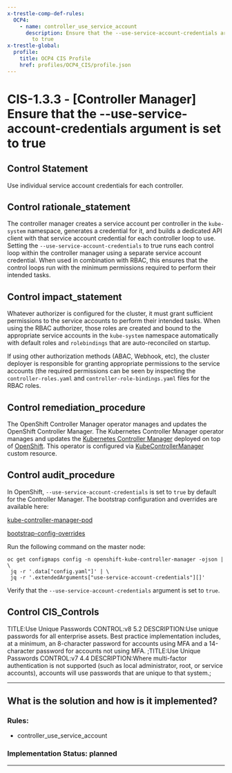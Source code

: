 ```yaml
---
x-trestle-comp-def-rules:
  OCP4:
    - name: controller_use_service_account
      description: Ensure that the --use-service-account-credentials argument is set
        to true
x-trestle-global:
  profile:
    title: OCP4 CIS Profile
    href: profiles/OCP4_CIS/profile.json
---
```


# CIS-1.3.3 - \[Controller Manager\] Ensure that the --use-service-account-credentials argument is set to true

## Control Statement

Use individual service account credentials for each controller.

## Control rationale_statement

The controller manager creates a service account per controller in the `kube-system` namespace, generates a credential for it, and builds a dedicated API client with that service account credential for each controller loop to use. Setting the `--use-service-account-credentials` to true runs each control loop within the controller manager using a separate service account credential. When used in combination with RBAC, this ensures that the control loops run with the minimum permissions required to perform their intended tasks.

## Control impact_statement

Whatever authorizer is configured for the cluster, it must grant sufficient permissions to the service accounts to perform their intended tasks. When using the RBAC authorizer, those roles are created and bound to the appropriate service accounts in the `kube-system` namespace automatically with default roles and `rolebindings` that are auto-reconciled on startup.

If using other authorization methods (ABAC, Webhook, etc), the cluster deployer is responsible for granting appropriate permissions to the service accounts (the required permissions can be seen by inspecting the `controller-roles.yaml` and `controller-role-bindings.yaml` files for the RBAC roles.

## Control remediation_procedure

The OpenShift Controller Manager operator manages and updates the OpenShift Controller Manager. The Kubernetes Controller Manager operator manages and updates the [Kubernetes Controller Manager](https://github.com/kubernetes/kubernetes) deployed on top of [OpenShift](https://openshift.io/). This operator is configured via [KubeControllerManager](https://github.com/openshift/api/blob/master/operator/v1/types_kubecontrollermanager.go) custom resource.

## Control audit_procedure

In OpenShift, `--use-service-account-credentials` is set to `true` by default for the Controller Manager. The bootstrap configuration and overrides are available here: 

[kube-controller-manager-pod](https://github.com/openshift/cluster-kube-controller-manager-operator/blob/release-4.5/bindata/bootkube/bootstrap-manifests/kube-controller-manager-pod.yaml)

[bootstrap-config-overrides](https://github.com/openshift/cluster-kube-controller-manager-operator/blob/release-4.5/bindata/bootkube/config/bootstrap-config-overrides.yaml)

Run the following command on the master node:

```
oc get configmaps config -n openshift-kube-controller-manager -ojson | \
 jq -r '.data["config.yaml"]' | \
 jq -r '.extendedArguments["use-service-account-credentials"][]'
```

Verify that the `--use-service-account-credentials` argument is set to `true`.

## Control CIS_Controls

TITLE:Use Unique Passwords CONTROL:v8 5.2 DESCRIPTION:Use unique passwords for all enterprise assets. Best practice implementation includes, at a minimum, an 8-character password for accounts using MFA and a 14-character password for accounts not using MFA. ;TITLE:Use Unique Passwords CONTROL:v7 4.4 DESCRIPTION:Where multi-factor authentication is not supported (such as local administrator, root, or service accounts), accounts will use passwords that are unique to that system.;

______________________________________________________________________

## What is the solution and how is it implemented?

<!-- For implementation status enter one of: implemented, partial, planned, alternative, not-applicable -->

<!-- Note that the list of rules under ### Rules: is read-only and changes will not be captured after assembly to JSON -->

<!-- Add control implementation description here for control: CIS-1.3.3 -->

### Rules:

  - controller_use_service_account

### Implementation Status: planned

______________________________________________________________________
